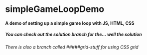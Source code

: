 # simpleGameLoopDemo
#### A demo of setting up a simple game loop with JS, HTML, CSS

##### You can check out the solution branch for the... well the solution

###### There is also a branch called #####grid-stuff for using CSS grid
